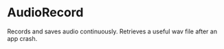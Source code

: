 # AudioRecord
Records and saves audio continuously. Retrieves a useful wav file after an app crash. 
